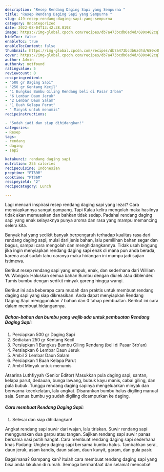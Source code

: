 ```yaml
---
description: "Resep Rendang Daging Sapi yang Sempurna "
title: "Resep Rendang Daging Sapi yang Sempurna "
slug: 419-resep-rendang-daging-sapi-yang-sempurna
category: Uncategorized
date: 2022-08-04T13:42:38.019Z
image: https://img-global.cpcdn.com/recipes/db7a473bcdb6ad4d/680x482cq70/rendang-daging-sapi-foto-resep-utama.jpg
hideToc: false
enableToc: true
enableTocContent: false
thumbnail: https://img-global.cpcdn.com/recipes/db7a473bcdb6ad4d/680x482cq70/rendang-daging-sapi-foto-resep-utama.jpg
cover: https://img-global.cpcdn.com/recipes/db7a473bcdb6ad4d/680x482cq70/rendang-daging-sapi-foto-resep-utama.jpg
author: Admin
authorAv: notfound
ratingvalue: 5
reviewcount: 8
recipeingredient:
- "500 gr Daging Sapi"
- "250 gr Kentang Kecil"
- "1 Bungkus Bumbu Giling Rendang beli di Pasar 3rban"
- "6 Lembar Daun Jeruk"
- "2 Lembar Daun Salam"
- "1 Buah Kelapa Parut"
- " Minyak untuk menumis"
recipeinstructions:

- "Sudah jadi dan siap dihidangkan!"
categories:
- Resep
tags:
- rendang
- daging
- sapi

katakunci: rendang daging sapi 
nutrition: 255 calories
recipecuisine: Indonesian
preptime: "PT39M"
cooktime: "PT36M"
recipeyield: "2"
recipecategory: Lunch

---
```



Lagi mencari inspirasi resep rendang daging sapi yang lezat? Cara menyiapkannya sangat gampang. Tapi Kalau keliru mengolah maka hasilnya tidak akan memuaskan dan bahkan tidak sedap. Padahal rendang daging sapi yang enak selayaknya punya aroma dan rasa yang mampu memancing selera kita.


Banyak hal yang sedikit banyak berpengaruh terhadap kualitas rasa dari rendang daging sapi, mulai dari jenis bahan, lalu pemilihan bahan segar dan bagus, sampai cara mengolah dan menghidangkannya. Tidak usah bingung jika ingin menyiapkan rendang daging sapi enak di mana pun anda berada, karena asal sudah tahu caranya maka hidangan ini mampu jadi sajian istimewa.

Berikut resep rendang sapi yang empuk, enak, dan sederhana dari William W. Wongso: Haluskan semua bahan Bumbu dengan diulek atau diblender. Tumis bumbu dengan sedikit minyak goreng hingga wangi.


Berikut ini ada beberapa cara mudah dan praktis untuk membuat rendang daging sapi yang siap dikreasikan. Anda dapat menyiapkan Rendang Daging Sapi menggunakan 7 bahan dan 0 tahap pembuatan. Berikut ini cara dalam membuat hidangannya.

<!--inarticleads1-->

##### Bahan-bahan dan bumbu yang wajib ada untuk pembuatan Rendang Daging Sapi:

1. Persiapkan 500 gr Daging Sapi
1. Sediakan 250 gr Kentang Kecil
1. Persiapkan 1 Bungkus Bumbu Giling Rendang (beli di Pasar 3rb&#39;an)
1. Persiapkan 6 Lembar Daun Jeruk
1. Ambil 2 Lembar Daun Salam
1. Persiapkan 1 Buah Kelapa Parut
1. Ambil  Minyak untuk menumis


Atsarina Luthfiyyah (Senior Editor) Masukkan pula daging sapi, santan, kelapa parut, dedauan, bunga lawang, bubuk kayu manis, cabai giling, dan pala bubuk. Tunggu rendang daging sapinya mengeluarkan minyak dan berwarna kecokelatan, lalu angkat. Disarankan bumbu halus digiling manual saja. Semua bumbu yg sudah digiling dicampurkan ke daging. 

<!--inarticleads2-->

##### Cara membuat Rendang Daging Sapi:


1. Selesai dan siap dihidangkan!

Angkat rendang sapi suwir dari wajan, lalu tiriskan. Suwir rendang sapi menggunakan dua garpu atau tangan. Sajikan rendang sapi suwir panas bersama nasi putih hangat. Cara membuat rendang daging sapi sederhana khas Padang: Ungkep daging sapi bersama bumbu halus. Tambahkan serai, daun jeruk, asam kandis, daun salam, daun kunyit, garam, dan gula pasir. 

Bagaimana? Gampang kan? Itulah cara membuat rendang daging sapi yang bisa anda lakukan di rumah. Semoga bermanfaat dan selamat mencoba!
